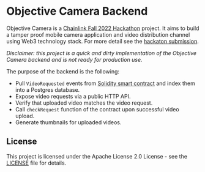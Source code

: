 # Objective Camera Backend

Objective Camera is a [Chainlink Fall 2022 Hackathon](https://chainlinkfall2022.devpost.com) project.
It aims to build a tamper proof mobile camera application and video distribution channel using Web3 technology stack.
For more detail see the [hackaton submission](there-will-be-link).

_Disclaimer: this project is a quick and dirty implementation of the Objective Camera backend and is not ready for production use._

The purpose of the backend is the following:
* Pull `VideoRequested` events from [Solidity smart contract](contracts/VideoRequester.sol) and index them into a Postgres database.
* Expose video requests via a public HTTP API.
* Verify that uploaded video matches the video request.
* Call `checkRequest` function of the contract upon successful video upload.
* Generate thumbnails for uploaded videos.

## License

This project is licensed under the Apache License 2.0 License - see the [LICENSE](LICENSE) file for details.